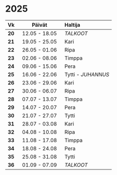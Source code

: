 2025
====

| Vk&nbsp;&nbsp; | Päivät&nbsp;&nbsp;  | Haltija    |
|:---|:-------------:|:-----------|
|**20**| 12.05 - 18.05&nbsp;&nbsp; | *TALKOOT*  |
|**21**| 19.05 - 25.05&nbsp;&nbsp; | Kari       |
|**22**| 26.05 - 01.06&nbsp;&nbsp; | Ripa       |
|**23**| 02.06 - 08.06&nbsp;&nbsp; | Timppa     |
|**24**| 09.06 - 15.06&nbsp;&nbsp; | Pera       |
|**25**| 16.06 - 22.06&nbsp;&nbsp; | Tytti      - *JUHANNUS* |
|**26**| 23.06 - 29.06&nbsp;&nbsp; | Kari       |
|**27**| 30.06 - 06.07&nbsp;&nbsp; | Ripa       |
|**28**| 07.07 - 13.07&nbsp;&nbsp; | Timppa     |
|**29**| 14.07 - 20.07&nbsp;&nbsp; | Pera       |
|**30**| 21.07 - 27.07&nbsp;&nbsp; | Tytti      |
|**31**| 28.07 - 03.08&nbsp;&nbsp; | Kari       |
|**32**| 04.08 - 10.08&nbsp;&nbsp; | Ripa       |
|**33**| 11.08 - 17.08&nbsp;&nbsp; | Timppa     |
|**34**| 18.08 - 24.08&nbsp;&nbsp; | Pera       |
|**35**| 25.08 - 31.08&nbsp;&nbsp; | Tytti      |
|**36**| 01.09 - 07.09&nbsp;&nbsp; | *TALKOOT*  |
